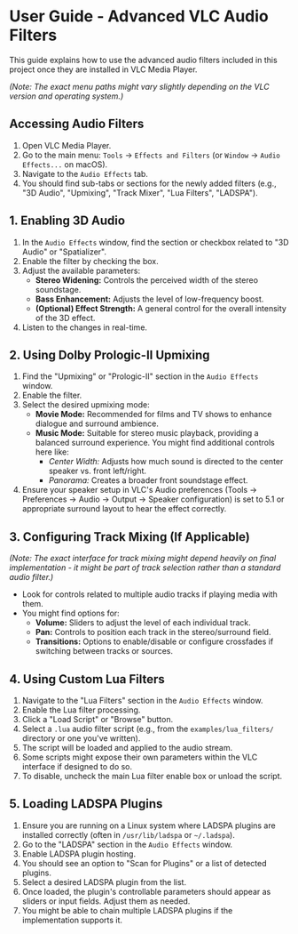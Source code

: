 # User Guide - Advanced VLC Audio Filters

This guide explains how to use the advanced audio filters included in this project once they are installed in VLC Media Player.

*(Note: The exact menu paths might vary slightly depending on the VLC version and operating system.)*

## Accessing Audio Filters

1.  Open VLC Media Player.
2.  Go to the main menu: `Tools` -> `Effects and Filters` (or `Window` -> `Audio Effects...` on macOS).
3.  Navigate to the `Audio Effects` tab.
4.  You should find sub-tabs or sections for the newly added filters (e.g., "3D Audio", "Upmixing", "Track Mixer", "Lua Filters", "LADSPA").

## 1. Enabling 3D Audio

1.  In the `Audio Effects` window, find the section or checkbox related to "3D Audio" or "Spatializer".
2.  Enable the filter by checking the box.
3.  Adjust the available parameters:
    * **Stereo Widening:** Controls the perceived width of the stereo soundstage.
    * **Bass Enhancement:** Adjusts the level of low-frequency boost.
    * **(Optional) Effect Strength:** A general control for the overall intensity of the 3D effect.
4.  Listen to the changes in real-time.

## 2. Using Dolby Prologic-II Upmixing

1.  Find the "Upmixing" or "Prologic-II" section in the `Audio Effects` window.
2.  Enable the filter.
3.  Select the desired upmixing mode:
    * **Movie Mode:** Recommended for films and TV shows to enhance dialogue and surround ambience.
    * **Music Mode:** Suitable for stereo music playback, providing a balanced surround experience. You might find additional controls here like:
        * *Center Width:* Adjusts how much sound is directed to the center speaker vs. front left/right.
        * *Panorama:* Creates a broader front soundstage effect.
4.  Ensure your speaker setup in VLC's Audio preferences (Tools -> Preferences -> Audio -> Output -> Speaker configuration) is set to 5.1 or appropriate surround layout to hear the effect correctly.

## 3. Configuring Track Mixing (If Applicable)

*(Note: The exact interface for track mixing might depend heavily on final implementation - it might be part of track selection rather than a standard audio filter.)*

* Look for controls related to multiple audio tracks if playing media with them.
* You might find options for:
    * **Volume:** Sliders to adjust the level of each individual track.
    * **Pan:** Controls to position each track in the stereo/surround field.
    * **Transitions:** Options to enable/disable or configure crossfades if switching between tracks or sources.

## 4. Using Custom Lua Filters

1.  Navigate to the "Lua Filters" section in the `Audio Effects` window.
2.  Enable the Lua filter processing.
3.  Click a "Load Script" or "Browse" button.
4.  Select a `.lua` audio filter script (e.g., from the `examples/lua_filters/` directory or one you've written).
5.  The script will be loaded and applied to the audio stream.
6.  Some scripts might expose their own parameters within the VLC interface if designed to do so.
7.  To disable, uncheck the main Lua filter enable box or unload the script.

## 5. Loading LADSPA Plugins

1.  Ensure you are running on a Linux system where LADSPA plugins are installed correctly (often in `/usr/lib/ladspa` or `~/.ladspa`).
2.  Go to the "LADSPA" section in the `Audio Effects` window.
3.  Enable LADSPA plugin hosting.
4.  You should see an option to "Scan for Plugins" or a list of detected plugins.
5.  Select a desired LADSPA plugin from the list.
6.  Once loaded, the plugin's controllable parameters should appear as sliders or input fields. Adjust them as needed.
7.  You might be able to chain multiple LADSPA plugins if the implementation supports it.
